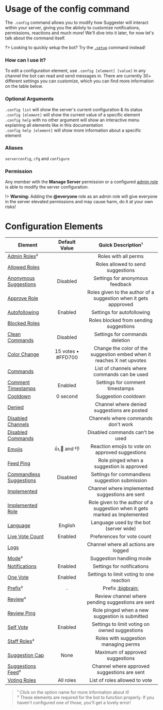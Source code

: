 # Usage of the config command

The `.config` command allows you to modify how Suggester will interact within your server, giving you the abiloty to customize notifications, permissions, reactions and much more! We'll dive into it later, for now let's talk about the command itself.

?> Looking to quickly setup the bot? Try the [`.setup`](../beginner-guide.md) command instead!

### How can I use it?
To edit a configuration element, use `.config [element] [value]` in any channel the bot can read and send messages in. There are currently 30+ different settings you can customize, which you can find more information on the table below.

### Optional Arguments
`.config list` will show the server's current configuration & its status\
`.config [element]` will show the current value of a specific element\
`.config help` with no other argument will show an interactive menu explaining all elements like in this documentation\
`.config help [element]` will show more information about a specific element

### Aliases
`serverconfig`, `cfg` and `configure`

### Permission
Any member with the **Manage Server** permission or a configured [admin role](/config/adminroles.md) is able to modify the server configuration.

!> **Warning:** Adding the **@everyone** role as an admin role will give everyone in the server elevated permissions and may cause harm, do it at your own risks!

# Configuration Elements

| Element                                       |  Default Value           |  Quick Description¹                        |
|-----------------------------------------------|:------------------------:|:------------------------------------------:|
| [Admin Roles](/config/adminroles.md)²         |                          | Roles with all perms |
| [Allowed Roles](/config/allowedroles.md)      |                          | Roles allowed to send suggestions |
|[Anonymous Suggestions](/config/anon.md)       |        Disabled          | Settings for anonymous feedback |
| [Approve Role](/config/approverole.md)        |                          | Roles given to the author of a suggestion when it gets appproved |
| [Autofollowing](/config/autofollowing.md)     |        Enabled           | Settings for autofollowing |
| [Blocked Roles](/config/blockedroles.md)      |                          | Roles blocked from sending suggestions |
| [Clean Commands](/config/cleancommands.md)    |       Disabled           | Settings for commands deletion |
| [Color Change](/config/colorchange.md)        |   15 votes • #FFD700     | Change the color of the suggestion embed when it reaches X net upvotes |
| [Commands](/config/commands.md)               |                          | List of channels where commands can be used | 
| [Comment Timestamps](/config/ctime.md)        |       Enabled            | Settings for comment timestamps |
| [Cooldown](/config/cooldown.md)               |      0 second            | Suggestion cooldown |
| [Denied](/config/denied.md)                   |                          | Channel where denied suggestions are posted |
| [Disabled Channels](/config/disabledchannels.md) |                       | Channels where commands don't work |
| [Disabled Commands](/config/disabledcommands.md)  |                      | Disabled commands can't be used |
| [Emojis](/config/emojis.md)                   |     👍,🤷 and 👎        | Reaction emojis to vote on approved suggestions |
| [Feed Ping](/config/feedping.md)              |                          | Role pinged when a suggestion is approved |
| [Commandless Suggestions](/config/inchannelsuggestions.md)       |       Disabled           | Settings for commandless suggestion submission |
| [Implemented](/config/implemented.md)         |                          | Channel where implemented suggestions are sent |
| [Implemented Role](/config/implementedrole.md)|                          | Role given to the author of a suggestion when it gets marked as Implemented |
| [Language](/config/locale.md)                 |       English            | Language used by the bot (server wide) |
| [Live Vote Count](/config/votecount.md)       |       Enabled            | Preferences for vote count |
| [Logs](/config/logs.md)                       |                          | Channel where all actions are logged |
| [Mode](/config/mode.md)²                      |                          | Suggestion handling mode |
| [Notifications](/config/notify.md)            |       Enabled            | Settings for notifications |
| [One Vote](/config/onevote.md)                |       Enabled            | Settings to limit voting to one reaction |
| [Prefix](/config/prefix.md)²                  |        `.`               | Prefix [:bigbrain:](https://cdn.discordapp.com/emojis/742492524634964118.png) |
| [Review](/config/review.md)²                  |                          | Review channel where pending suggestions are sent |
| [Review Ping](/config/reviewping.md)          |                          | Role pinged when a new suggestion is submitted |
| [Self Vote](/config/selfvote.md)              |       Enabled            | Settings to limit voting on owned suggestions |
| [Staff Roles](/config/staffroles.md)²         |                          | Roles with suggestion managing perms |
| [Suggestion Cap](/config/cap.md)              |      None                | Maximum of approved suggestions |
| [Suggestions Feed](/config/suggestions.md)²   |                          | Channel where approved suggestions are sent |
| [Voting Roles](/config/voting.md)             |      All roles           | List of roles allowed to vote |

> ¹ Click on the option name for more information about it!\
² These elements are required for the bot to function properly. If you haven't configured one of those, you'll get a lovely error! 
